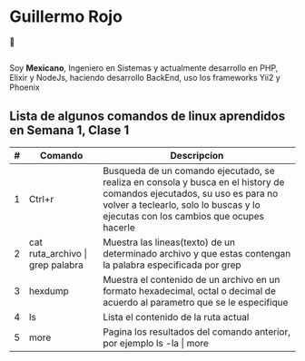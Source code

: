 # Guillermo Rojo

:runner:

## 
Soy **Mexicano**, Ingeniero en Sistemas y actualmente desarrollo en PHP, Elixir y NodeJs, haciendo desarrollo BackEnd, uso los frameworks Yii2 y Phoenix

## Lista de algunos comandos de linux aprendidos en Semana 1, Clase 1

|#|Comando|Descripcion|
|--|--- |--- |
|1| Ctrl+r           | Busqueda de un comando ejecutado, se realiza en consola y busca en el history de comandos ejecutados, su uso es para no volver a teclearlo, solo lo buscas y lo ejecutas con los cambios que ocupes hacerle
|2| cat ruta_archivo \| grep palabra          | Muestra las lineas(texto) de un determinado archivo y que estas contengan la palabra especificada por grep|
|3| hexdump               | Muestra el contenido de un archivo en un formato hexadecimal, octal o decimal de acuerdo al parametro que se le especifique|
|4| ls         | Lista el contenido de la ruta actual|
|5| more          | Pagina los resultados del comando anterior, por ejemplo ls -la \| more|
